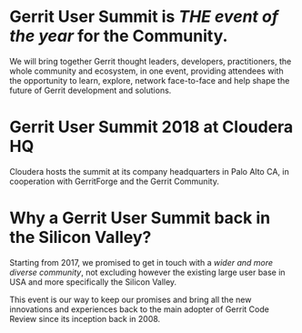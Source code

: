 # Gerrit User Summit is *THE event of the year* for the Community.

We will bring together Gerrit thought leaders, developers, practitioners,
the whole community and ecosystem, in one event, providing attendees
with the opportunity to learn, explore, network face-to-face and help
shape the future of Gerrit development and solutions.

# Gerrit User Summit 2018 at Cloudera HQ

Cloudera hosts the summit at its company headquarters in Palo Alto CA,
in cooperation with GerritForge and the Gerrit Community.

# Why a Gerrit User Summit back in the Silicon Valley?

Starting from 2017, we promised to get in touch with a *wider and more diverse community*,
not excluding however the existing large user base in USA and more specifically
the Silicon Valley.

This event is our way to keep our promises and bring all the new innovations and experiences
back to the main adopter of Gerrit Code Review since its inception back in 2008.